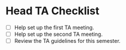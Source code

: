 # Head TA Checklist

- [ ] Help set up the first TA meeting.
- [ ] Help set up the second TA meeting.
- [ ] Review the TA guidelines for this semester.

